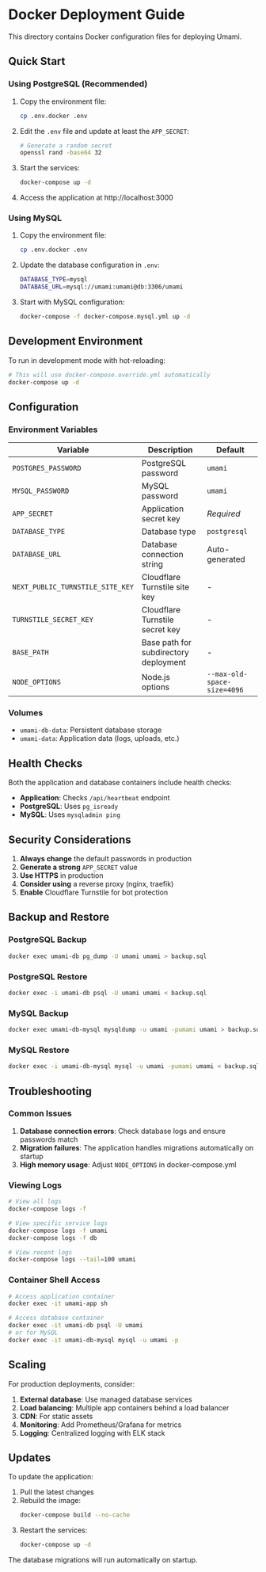 # Docker Deployment Guide

This directory contains Docker configuration files for deploying Umami.

## Quick Start

### Using PostgreSQL (Recommended)

1. Copy the environment file:
   ```bash
   cp .env.docker .env
   ```

2. Edit the `.env` file and update at least the `APP_SECRET`:
   ```bash
   # Generate a random secret
   openssl rand -base64 32
   ```

3. Start the services:
   ```bash
   docker-compose up -d
   ```

4. Access the application at http://localhost:3000

### Using MySQL

1. Copy the environment file:
   ```bash
   cp .env.docker .env
   ```

2. Update the database configuration in `.env`:
   ```bash
   DATABASE_TYPE=mysql
   DATABASE_URL=mysql://umami:umami@db:3306/umami
   ```

3. Start with MySQL configuration:
   ```bash
   docker-compose -f docker-compose.mysql.yml up -d
   ```

## Development Environment

To run in development mode with hot-reloading:

```bash
# This will use docker-compose.override.yml automatically
docker-compose up -d
```

## Configuration

### Environment Variables

| Variable | Description | Default |
|----------|-------------|---------|
| `POSTGRES_PASSWORD` | PostgreSQL password | `umami` |
| `MYSQL_PASSWORD` | MySQL password | `umami` |
| `APP_SECRET` | Application secret key | *Required* |
| `DATABASE_TYPE` | Database type | `postgresql` |
| `DATABASE_URL` | Database connection string | Auto-generated |
| `NEXT_PUBLIC_TURNSTILE_SITE_KEY` | Cloudflare Turnstile site key | - |
| `TURNSTILE_SECRET_KEY` | Cloudflare Turnstile secret key | - |
| `BASE_PATH` | Base path for subdirectory deployment | - |
| `NODE_OPTIONS` | Node.js options | `--max-old-space-size=4096` |

### Volumes

- `umami-db-data`: Persistent database storage
- `umami-data`: Application data (logs, uploads, etc.)

## Health Checks

Both the application and database containers include health checks:

- **Application**: Checks `/api/heartbeat` endpoint
- **PostgreSQL**: Uses `pg_isready`
- **MySQL**: Uses `mysqladmin ping`

## Security Considerations

1. **Always change** the default passwords in production
2. **Generate a strong** `APP_SECRET` value
3. **Use HTTPS** in production
4. **Consider using** a reverse proxy (nginx, traefik)
5. **Enable** Cloudflare Turnstile for bot protection

## Backup and Restore

### PostgreSQL Backup
```bash
docker exec umami-db pg_dump -U umami umami > backup.sql
```

### PostgreSQL Restore
```bash
docker exec -i umami-db psql -U umami umami < backup.sql
```

### MySQL Backup
```bash
docker exec umami-db-mysql mysqldump -u umami -pumami umami > backup.sql
```

### MySQL Restore
```bash
docker exec -i umami-db-mysql mysql -u umami -pumami umami < backup.sql
```

## Troubleshooting

### Common Issues

1. **Database connection errors**: Check database logs and ensure passwords match
2. **Migration failures**: The application handles migrations automatically on startup
3. **High memory usage**: Adjust `NODE_OPTIONS` in docker-compose.yml

### Viewing Logs

```bash
# View all logs
docker-compose logs -f

# View specific service logs
docker-compose logs -f umami
docker-compose logs -f db

# View recent logs
docker-compose logs --tail=100 umami
```

### Container Shell Access

```bash
# Access application container
docker exec -it umami-app sh

# Access database container
docker exec -it umami-db psql -U umami
# or for MySQL
docker exec -it umami-db-mysql mysql -u umami -p
```

## Scaling

For production deployments, consider:

1. **External database**: Use managed database services
2. **Load balancing**: Multiple app containers behind a load balancer
3. **CDN**: For static assets
4. **Monitoring**: Add Prometheus/Grafana for metrics
5. **Logging**: Centralized logging with ELK stack

## Updates

To update the application:

1. Pull the latest changes
2. Rebuild the image:
   ```bash
   docker-compose build --no-cache
   ```
3. Restart the services:
   ```bash
   docker-compose up -d
   ```

The database migrations will run automatically on startup.
